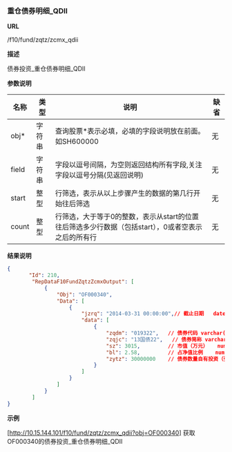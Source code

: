 
### 重仓债券明细_QDII  

**URL**

/f10/fund/zqtz/zcmx_qdii

**描述**

债券投资_重仓债券明细_QDII  

**参数说明**

|名称|类型|说明|缺省|
| -------- | -------- | -------- | -------- |
|obj\*|字符串|查询股票\*表示必填，必填的字段说明放在前面。如SH600000|无|
|field|字符串|字段以逗号间隔，为空则返回结构所有字段,关注字段以逗号分隔(见返回说明)|无|
|start|整型|行筛选，表示从以上步骤产生的数据的第几行开始往后筛选|无|
|count|整型|行筛选，大于等于0的整数，表示从start的位置往后筛选多少行数据（包括start），0或者空表示之后的所有行|无|


**结果说明**

```json
{
       "Id": 210,
        "RepDataF10FundZqtzZcmxOutput": [
            {
                "Obj": "OF000340",
                "Data": [
                    {
                        "jzrq": "2014-03-31 00:00:00",// 截止日期	datetime
                        "data": [
                            {
                                "zqdm": "019322",	// 债券代码	varchar(10)
                                "zqjc": "13国债22",	// 债券简称	varchar(20)
                                "sz": 3015,			// 市值（万元）	numeric(19,3)
                                "bl": 2.58,			// 占净值比例	numeric(19,2)
                                "zytz": 30000000 	// 债券数量自有投资（张）	int
                            }
                        ]
                    }
				]
			}
   	 	]
}
```

**示例**

[http://10.15.144.101/f10/fund/zqtz/zcmx_qdii?obj=OF000340]
获取OF000340的债券投资_重仓债券明细_QDII 
